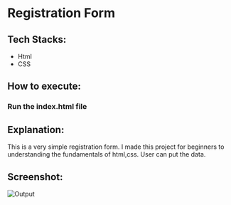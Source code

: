 <h1>Registration Form</h1>

<h2>Tech Stacks:</h2>
<ul>
  <li>Html</li>
  <li>CSS</li>
</ul>

<h2>How to execute:</h2>
<h3>Run the index.html file</h3>

<h2>Explanation:</h2>
<p>This is a very simple registration form. I made this project for beginners to understanding the fundamentals of html,css. User can put the data.</p>

<h2>Screenshot:</h2>

![Output](https://user-images.githubusercontent.com/72568715/137637440-8e09fab5-85c4-4118-8b92-ec82a1760b86.PNG)
